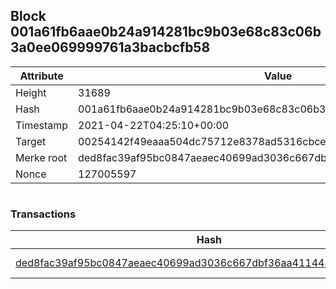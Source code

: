 ## Block 001a61fb6aae0b24a914281bc9b03e68c83c06b3a0ee069999761a3bacbcfb58

Attribute | Value
--- | ---
Height | 31689
Hash | 001a61fb6aae0b24a914281bc9b03e68c83c06b3a0ee069999761a3bacbcfb58
Timestamp | 2021-04-22T04:25:10+00:00
Target | 00254142f49eaaa504dc75712e8378ad5316cbcead634704b3734b6271167cc4
Merke root | ded8fac39af95bc0847aeaec40699ad3036c667dbf36aa411448eb534b2cbcf9
Nonce | 127005597

```

```

### Transactions

Hash | Amount
--- | ---
[ded8fac39af95bc0847aeaec40699ad3036c667dbf36aa411448eb534b2cbcf9](ded8fac39af95bc0847aeaec40699ad3036c667dbf36aa411448eb534b2cbcf9.md) | 10.00000000 SKEPTI 
